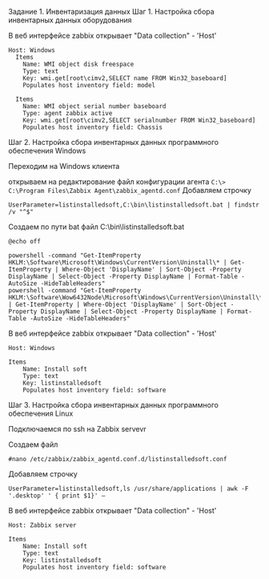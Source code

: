 Задание 1. Инвентаризация данных
Шаг 1. Настройка сбора инвентарных данных  оборудования

В веб интерфейсе zabbix открывает "Data collection" - 'Host'
```
Host: Windows
  Items
    Name: WMI object disk freespace
    Type: text
    Key: wmi.get[root\cimv2,SELECT name FROM Win32_baseboard]
    Populates host inventory field: model

  Items
    Name: WMI object serial number baseboard
    Type: agent zabbix active
    Key: wmi.get[root\cimv2,SELECT serialnumber FROM Win32_baseboard]
    Populates host inventory field: Chassis
```
Шаг 2. Настройка сбора инвентарных данных  программного обеспечения Windows

Переходим на Windows клиента

открываем на редактирование файл конфигурации агента
``
C:\> C:\Program Files\Zabbix Agent\zabbix_agentd.conf
``
Добавляем строчку
```
UserParameter=listinstalledsoft,C:\bin\listinstalledsoft.bat | findstr /v "^$"
```
Создаем по пути bat файл C:\bin\listinstalledsoft.bat
```
@echo off

powershell -command "Get-ItemProperty HKLM:\Software\Microsoft\Windows\CurrentVersion\Uninstall\* | Get-ItemProperty | Where-Object 'DisplayName' | Sort-Object -Property DisplayName | Select-Object -Property DisplayName | Format-Table -AutoSize -HideTableHeaders"
powershell -command "Get-ItemProperty HKLM:\Software\Wow6432Node\Microsoft\Windows\CurrentVersion\Uninstall\* | Get-ItemProperty | Where-Object 'DisplayName' | Sort-Object -Property DisplayName | Select-Object -Property DisplayName | Format-Table -AutoSize -HideTableHeaders"

```
В веб интерфейсе zabbix открывает "Data collection" - 'Host'
```
Host: Windows

Items
    Name: Install soft
    Type: text
    Key: listinstalledsoft
    Populates host inventory field: software
```
Шаг 3. Настройка сбора инвентарных данных  программного обеспечения Linux

Подключаемся по ssh на Zabbix servevr

Создаем файл
```
#nano /etc/zabbix/zabbix_agentd.conf.d/listinstalledsoft.conf
```

Добавляем строчку
```
UserParameter=listinstalledsoft,ls /usr/share/applications | awk -F '.desktop' ' { print $1}' –
```
В веб интерфейсе zabbix открывает "Data collection" - 'Host'
```
Host: Zabbix server

Items
    Name: Install soft 
    Type: text
    Key: listinstalledsoft
    Populates host inventory field: software
```
